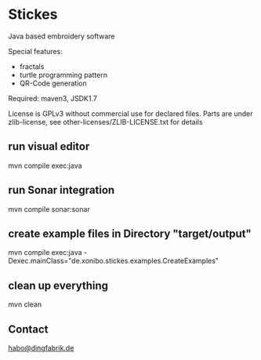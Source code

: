 # Stickes
Java based embroidery software

Special features: 
* fractals
* turtle programming pattern
* QR-Code generation

Required: maven3, JSDK1.7

License is GPLv3 without commercial use for declared files.
Parts are under zlib-license, see other-licenses/ZLIB-LICENSE.txt for details

## run visual editor
mvn compile exec:java 

## run Sonar integration
mvn compile sonar:sonar

## create example files in Directory "target/output"
mvn compile exec:java -Dexec.mainClass="de.xonibo.stickes.examples.CreateExamples"

## clean up everything
mvn clean 

## Contact 
habo@dingfabrik.de

